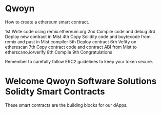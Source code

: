 # Qwoyn

How to create a ethereum smart contract.

1st Write code using remix.ethereum.org
2nd Compile code and debug
3rd Deploy new contract in Mist
4th Copy Solidity code and buytecode from remix and past in 
    Mist compiler
5th Deploy contract
6rh Vefity on etherescan
7th Copy contract code and contract ABI from Mist to etherscano.io/verify
8th Compile
9th Congratulations

Remember to carefully follow ERC2 guidelines to keep your token secure.

# Welcome Qwoyn Software Solutions Solidty Smart Contracts

These smart contracts are the building blocks for our dApps.

